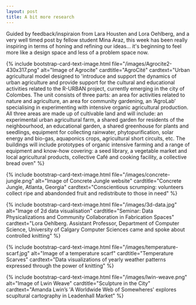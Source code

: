 ```yaml
---
layout: post
title: A bit more research
---
```


Guided by feedback/inspiraion from Lara Housten and Lora Oehlberg, and a very well timed post by fellow student Mina Araz, this week has been really inspiring in terms of honing and refining our ideas... it's beginning to feel more like a design space and less of a problem space now. 

{% include bootstrap-card-text-image.html file="/images/Agrocite2-430x317.png" alt="Image of Agrocite" cardtitle="AgroCité" cardtext="Urban agricultural model designed to 'introduce and support the dynamics of urban agriculture and provide support for the cultural and educational activities related to the R-URBAN project, currently emerging in the city of Colombes. The unit consists of three parts: an area for activities related to nature and agriculture, an area for community gardening, an ‘AgroLab’ specialising in experimenting with intensive organic agricultural production. All three areas are made up of cultivable land and will include: an experimental urban agricultural farm, a shared garden for residents of the neighbourhood, an educational garden, a shared greenhouse for plants and seedlings, equipment for collecting rainwater, phytopurification, solar energy and bio-gas, aquaponics crops, agricultural short circuits, etc. The buildings will include prototypes of organic intensive farming and a range of equipment and know-how covering: a seed library, a vegetable market and local agricultural products, collective Café and cooking facility, a collective bread oven" %}

{% include bootstrap-card-text-image.html file="/images/concrete-jungle.png" alt="Image of Concrete Jungle website" cardtitle="Concrete Jungle, Atlanta, Georgia" cardtext="Conscientious scrumping: volunteers collect ripe and abandonded fruit and redistribute to those in need" %}

{% include bootstrap-card-text-image.html file="/images/3d-data.jpg" alt="Image of 2d data visualisation" cardtitle="Seminar: Data Physicalizations and Community Collaboration in Fabrication Spaces" cardtext="Lora Oehlberg. Assistant Professor, Department of Computer Science, University of Calgary Computer Sciences came and spoke about controlled knitting" %}

{% include bootstrap-card-text-image.html file="/images/temperature-scarf.jpg" alt="Image of a temperature scarf" cardtitle="Temperature Scarves" cardtext="Data visualizations of yearly weather patterns expressed through the power of knitting" %}

{% include bootstrap-card-text-image.html file="/images/lwin-weave.png" alt="Image of Lwin Weave" cardtitle="Sculpture in the City" cardtext="Amanda Lwin’s 'A Worldwide Web of Somewheres' explores scupltural cartography in Leadenhall Market" %}




